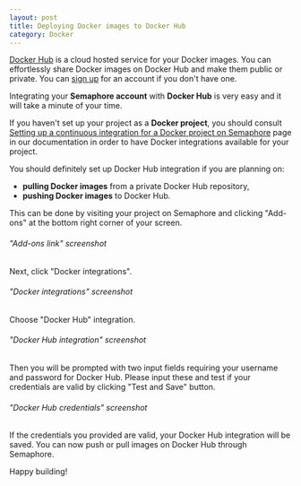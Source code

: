 ```yaml
---
layout: post
title: Deploying Docker images to Docker Hub
category: Docker
---
```


[Docker Hub](https://hub.docker.com/) is a cloud hosted service for your Docker
images. You can effortlessly share Docker images on Docker Hub and make them
public or private. You can [sign up](https://hub.docker.com/) for an account if
you don't have one.

Integrating your **Semaphore account** with **Docker Hub** is very easy and it
will take a minute of your time.

If you haven't set up your project as a **Docker project**, you should consult
[Setting up a continuous integration for a Docker project on Semaphore](/docs/docker/setting-up-continuous-integration-for-docker-project.html)
page in our documentation in order to have Docker integrations available for
your project.

You should definitely set up Docker Hub integration if you are planning on:

 - **pulling Docker images** from a private Docker Hub repository,
 - **pushing Docker images** to Docker Hub.

This can be done by visiting your project on Semaphore and clicking "Add-ons"
at the bottom right corner of your screen.

###### "Add-ons link" screenshot

Next, click "Docker integrations".

###### "Docker integrations" screenshot

Choose "Docker Hub" integration.

###### "Docker Hub integration" screenshot

Then you will be prompted with two input fields requiring
your username and password for Docker Hub. Please input these and test if your
credentials are valid by clicking "Test and Save" button.

###### "Docker Hub credentials" screenshot

If the credentials you provided are valid, your Docker Hub integration will be
saved. You can now push or pull images on Docker Hub through Semaphore.

Happy building!
